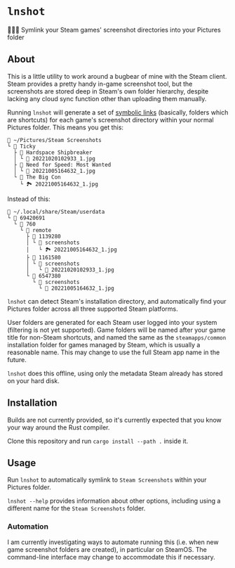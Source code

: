 # `lnshot`

🧖🏻‍♀️ Symlink your Steam games' screenshot directories into your Pictures folder

## About

This is a little utility to work around a bugbear of mine with the Steam client. Steam provides a pretty handy in-game screenshot tool, but the screenshots are stored deep in Steam's own folder hierarchy, despite lacking any cloud sync function other than uploading them manually.

Running `lnshot` will generate a set of [symbolic links](https://en.wikipedia.org/wiki/Symbolic_link) (basically, folders which are shortcuts) for each game's screenshot directory within your normal Pictures folder. This means you get this:

```
📂 ~/Pictures/Steam Screenshots
└ 📂 Ticky
  ├ 📂 Hardspace Shipbreaker
  │ └ 🌌 20221020102933_1.jpg
  ├ 📂 Need for Speed: Most Wanted
  │ └ 🌃 20221005164632_1.jpg
  └ 📂 The Big Con
    └ 🏞 20221005164632_1.jpg
```

Instead of this:

```
📂 ~/.local/share/Steam/userdata
└ 📂 69420691
  └ 📂 760
    └ 📂 remote
      ├ 📂 1139280
      │ └ 📂 screenshots
      │   └ 🏞 20221005164632_1.jpg
      ├ 📂 1161580
      │ └ 📂 screenshots
      │   └ 🌌 20221020102933_1.jpg
      └ 📂 6547380
        └ 📂 screenshots
          └ 🌃 20221005164632_1.jpg
```

`lnshot` can detect Steam's installation directory, and automatically find your Pictures folder across all three supported Steam platforms.

User folders are generated for each Steam user logged into your system (filtering is not yet supported). Game folders will be named after your game title for non-Steam shortcuts, and named the same as the `steamapps/common` installation folder for games managed by Steam, which is usually a reasonable name. This may change to use the full Steam app name in the future.

`lnshot` does this offline, using only the metadata Steam already has stored on your hard disk.

## Installation

Builds are not currently provided, so it's currently expected that you know your way around the Rust compiler.

Clone this repository and run `cargo install --path .` inside it.

## Usage

Run `lnshot` to automatically symlink to `Steam Screenshots` within your Pictures folder.

`lnshot --help` provides information about other options, including using a different name for the `Steam Screenshots` folder.

### Automation

I am currently investigating ways to automate running this (i.e. when new game screenshot folders are created), in particular on SteamOS. The command-line interface may change to accommodate this if necessary.
